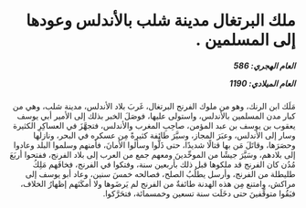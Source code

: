 <h1 dir="rtl">ملك البرتغال مدينة شلب بالأندلس وعودها إلى المسلمين .</h1>

<h5 dir="rtl">العام الهجري:  586

العام الميلادي: 1190

</h5>

<p dir="rtl">مَلَك ابن الرنك، وهو من ملوك الفرنج البرتغال، غَربَ بلاد الأندلس، مدينة شلب، وهي من كبار مدن المسلمين بالأندلس، واستولى عليها، فوصَلَ الخبر بذلك إلى الأمير أبي يوسف يعقوب بن يوسف بن عبد المؤمن، صاحِبِ المغرب والأندلس، فتجهَّزَ في العساكِرِ الكثيرة وسار إلى الأندلس، وعبَرَ المجاز، وسيَّرَ طائفة كثيرةً مِن عسكره في البحر، ونازلها وحصَرَها، وقاتَلَ مَن بها قتالًا شديدًا، حتى ذَلُّوا وسألوا الأمانَ، فأمنهم وسلموا البلد وعادوا إلى بلادهم، وسَيَّرَ جيشًا من الموحِّدينَ ومعهم جمع من العرب إلى بلاد الفرنج، ففتحوا أربَعَ مُدُن كان الفرنج قد ملكوها قبل ذلك بأربعين سنة، وفتكوا في الفرنج، فخافَهم مَلِكُ طليطلة من الفرنج، وأرسل يطلُبُ الصلح، فصالحه خمسَ سنين، وعاد أبو يوسف إلى مراكش، وامتنع مِن هذه الهدنة طائفةٌ من الفرنج لم يَرضَوها ولا أمكَنَهم إظهارُ الخلاف، فبَقُوا متوقِّفينَ حتى دخَلَت سنة تسعين وخمسمائة، فتحَرَّكوا.</p></br>
